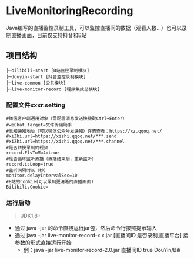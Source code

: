 # LiveMonitoringRecording
Java编写的直播监控录制工具，可以监控直播间的数据（观看人数...）也可以录制直播画面，目前仅支持抖音和B站

## 项目结构
```
├─bilibili-start [B站监控录制模块]
├─douyin-start [抖音监控录制模块]
├─live-common [公共模块]
├─live-monitor-record [程序集成总模块]
```

### 配置文件xxxr.setting
```properties
#微信客户端通用对象（需配置消息发送快捷键Ctrl+Enter）
#weChat.target=文件传输助手
#息知通知地址（可以微信公众号发通知）详情查看：https://xz.qqoq.net/
#xiZhi.url=https://xizhi.qqoq.net/***.send
#xiZhi.url=https://xizhi.qqoq.net/***.channel
#是否转换录制的视频
record.FlvToMp4=true
#是否循环监听直播（直播结束后，重新监听）
record.isLoop=true
#监听间隔时长（秒）
monitor.delayIntervalSec=10
#B站的Cookie(可以录制更清晰的直播画面)
Bilibili.Cookie=
```
### 运行启动
> JDK1.8+
* 通过 java -jar 的命令直接运行jar包，然后命令行按照提示输入
* 通过 java -jar live-monitor-record-x.x.jar [直播间ID,是否录制,直播平台]  接参数的形式直接运行开始
  * 例：java -jar live-monitor-record-2.0.jar 直播间ID true DouYin/Bili
